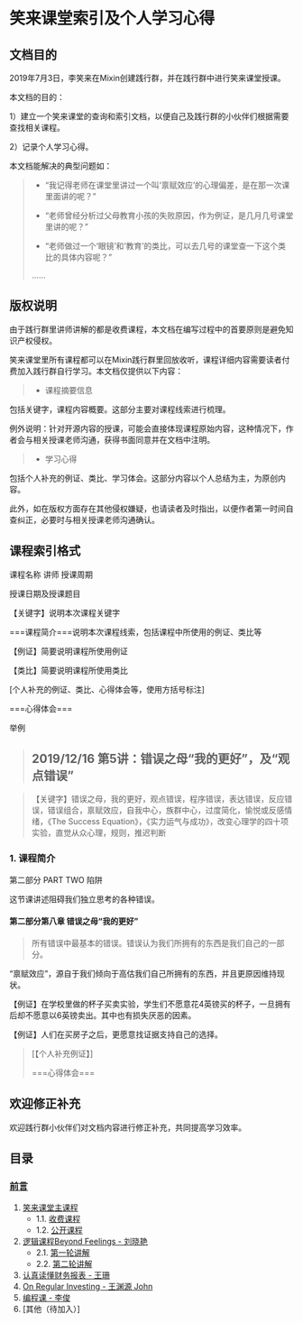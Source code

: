# 笑来课堂索引及个人学习心得

## 文档目的
2019年7月3日，李笑来在Mixin创建践行群，并在践行群中进行笑来课堂授课。

本文档的目的：

1）建立一个笑来课堂的查询和索引文档，以便自己及践行群的小伙伴们根据需要查找相关课程。

2）记录个人学习心得。

本文档能解决的典型问题如：

> * “我记得老师在课堂里讲过一个叫‘禀赋效应’的心理偏差，是在那一次课里面讲的呢？”
>
> * “老师曾经分析过父母教育小孩的失败原因，作为例证，是几月几号课堂里讲的呢？”
>
> * “老师做过一个‘眼镜’和‘教育’的类比，可以去几号的课堂查一下这个类比的具体内容呢？”
>
> ……

## 版权说明

由于践行群里讲师讲解的都是收费课程，本文档在编写过程中的首要原则是避免知识产权侵权。

笑来课堂里所有课程都可以在Mixin践行群里回放收听，课程详细内容需要读者付费加入践行群自行学习。本文档仅提供以下内容：

> * 课程摘要信息
> 
包括关键字，课程内容概要。这部分主要对课程线索进行梳理。

例外说明：针对开源内容的授课，可能会直接体现课程原始内容，这种情况下，作者会与相关授课老师沟通，获得书面同意并在文档中注明。

> * 学习心得
> 
包括个人补充的例证、类比、学习体会。这部分内容以个人总结为主，为原创内容。

此外，如在版权方面存在其他侵权嫌疑，也请读者及时指出，以便作者第一时间自查纠正，必要时与相关授课老师沟通确认。

## 课程索引格式
课程名称 讲师 授课周期

授课日期及授课题目

【关键字】说明本次课程关键字

===课程简介===说明本次课程线索，包括课程中所使用的例证、类比等

【例证】简要说明课程所使用例证

【类比】简要说明课程所使用类比

[个人补充的例证、类比、心得体会等，使用方括号标注]

===心得体会===

举例
> ## 2019/12/16 第5讲：错误之母“我的更好”，及“观点错误”
 
>【关键字】错误之母，我的更好，观点错误，程序错误，表达错误，反应错误，错误组合，禀赋效应，自我中心，族群中心，过度简化，愉悦或反感情绪，《The Success Equation》，《实力运气与成功》，改变心理学的四十项实验，直觉从众心理，规则，推迟判断

### 1. 课程简介

第二部分 PART TWO 陷阱

这节课讲述阻碍我们独立思考的各种错误。


#### 第二部分第八章 错误之母“我的更好”

> 所有错误中最基本的错误。错误认为我们所拥有的东西是我们自己的一部分。

“禀赋效应”，源自于我们倾向于高估我们自己所拥有的东西，并且更原因维持现状。

【例证】在学校里做的杯子买卖实验，学生们不愿意花4英镑买的杯子，一旦拥有后却不愿意以6英镑卖出。其中也有损失厌恶的因素。

【例证】人们在买房子之后，更愿意找证据支持自己的选择。

> [【个人补充例证】]
> 
> ===心得体会===
> 



## 欢迎修正补充
欢迎践行群小伙伴们对文档内容进行修正补充，共同提高学习效率。

## 目录

### [前言](README.md)

1. [笑来课堂主课程](xiaolai-main-course.md)
    - 1.1. [收费课程](xiaolai-main-course-private.md)
    - 1.2. [公开课程](xiaolai-main-course-public.md)    
2. [逻辑课程Beyond Feelings - 刘晓艳](beyond-feelings.md)
    - 2.1. [第一轮讲解](beyond-feelings-round1.md)
    - 2.2. [第二轮讲解](beyond-feelings-round2.md)    
3. [认真读懂财务报表 - 王珊](financial-statements.md)
4. [On Regular Investing - 王渊源 John](on-regular-investing.md)
5. [编程课 - 李俊](programming.md)
6. [其他（待加入）]
